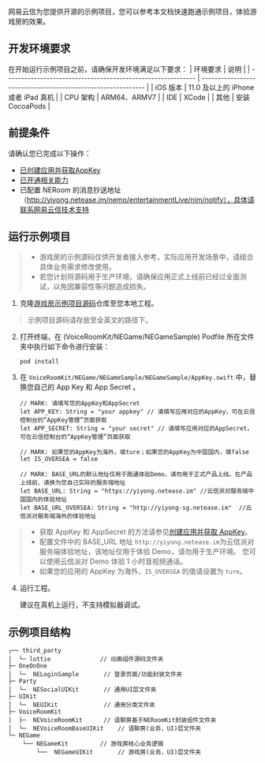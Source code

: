 网易云信为您提供开源的示例项目，您可以参考本文档快速跑通示例项目，体验游戏房的效果。

## 开发环境要求

在开始运行示例项目之前，请确保开发环境满足以下要求：
| 环境要求                                                        | 说明                                                      |
| ------------------------------------------------------------ | ------------------------------------------------------------ |
|  iOS 版本  |  11.0 及以上的 iPhone 或者 iPad 真机   |
|  CPU 架构 | ARM64、ARMV7   |
| IDE | XCode   |
| 其他 | 安装 CocoaPods  |

## 前提条件

请确认您已完成以下操作：
- [已创建应用并获取AppKey](https://doc.yunxin.163.com/console/docs/TIzMDE4NTA?platform=console)
- [已开通相关能力](https://doc.yunxin.163.com/docs/TA3ODAzNjE/zQ4MTI0Njc?platformId=50616)
- 已配置 NERoom 的消息抄送地址（http://yiyong.netease.im/nemo/entertainmentLive/nim/notify），具体请联系网易云信技术支持



## 运行示例项目

> - 游戏房的示例源码仅供开发者接入参考，实际应用开发场景中，请结合具体业务需求修改使用。
> - 若您计划将源码用于生产环境，请确保应用正式上线前已经过全面测试，以免因兼容性等问题造成损失。


  
1. 克隆[游戏房示例项目源码](https://github.com/netease-kit/NEGameRoom/tree/master/iOS)仓库至您本地工程。

>  示例项目源码请存放至全英文的路径下。

2. 打开终端，在 (VoiceRoomKit/NEGame/NEGameSample) Podfile 所在文件夹中执行如下命令进行安装：

    ```
    pod install 
    ```

3. 在 `VoiceRoomKit/NEGame/NEGameSample/NEGameSample/AppKey.swift` 中，替换您自己的 App Key 和 App Secret 。 
   

    ```
    // MARK: 请填写您的AppKey和AppSecret
    let APP_KEY: String = "your appkey" // 请填写应用对应的AppKey，可在云信控制台的“AppKey管理”页面获取
    let APP_SECRET: String = "your secret" // 请填写应用对应的AppSecret，可在云信控制台的“AppKey管理”页面获取

    // MARK: 如果您的AppKey为海外，填ture；如果您的AppKey为中国国内，填false
    let IS_OVERSEA = false

    // MARK: BASE_URL的默认地址仅用于跑通体验Demo，请勿用于正式产品上线。在产品上线前，请换为您自己实际的服务端地址
    let BASE_URL: String = "https://yiyong.netease.im" //云信派对服务端中国国内的体验地址
    let BASE_URL_OVERSEA: String = "http://yiyong-sg.netease.im"  //云信派对服务端海外的体验地址

    ```

> - 获取 AppKey 和 AppSecret 的方法请参见<a href="https://doc.yunxin.163.com/console/docs/TIzMDE4NTA?platform=console#获取-appkey" target="_blank">创建应用并获取 AppKey</a>。
> - 配置文件中的 BASE_URL 地址 `http://yiyong.netease.im`为云信派对服务端体验地址，该地址仅用于体验 Demo，请勿用于生产环境。 您可以使用云信派对 Demo 体验 1 小时音视频通话。
> - 如果您的应用的 AppKey 为海外，`IS_OVERSEA` 的值请设置为 `ture`。


  

4. 运行工程。

    建议在真机上运行，不支持模拟器调试。





## 示例项目结构

```
┌── third_party
│  └─ lottie              // 动画组件源码文件夹
├─ OneOnOne
│  └─  NELoginSample       // 登录页面/功能封装文件夹  
├─ Party
│  └─  NESocialUIKit       // 通用UI层文件夹
├─ UIKit
│  └─  NEUIKit             // 通用分类文件夹
├─ VoiceRoomKit
│  ├─  NEVoiceRoomKit      // 语聊房基于NERoomKit封装组件文件夹
│  └─  NEVoiceRoomBaseUIKit    // 语聊房(业务，UI)层文件夹  
└─ NEGame
    └── NEGameKit         // 游戏房核心业务逻辑
        └──  NEGameUIKit       // 游戏房(业务，UI)层文件夹   
        
```
